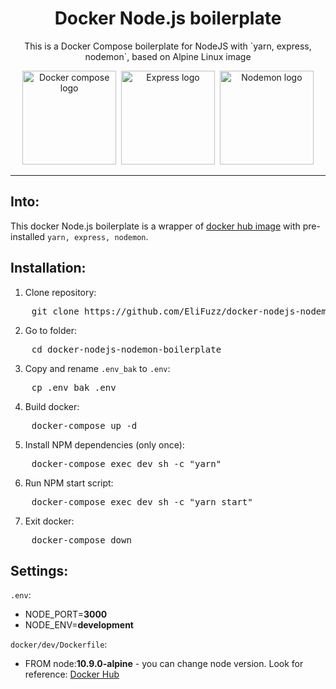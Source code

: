 <h1 align="center">Docker Node.js boilerplate</h1>
<p align="center">This is a Docker Compose boilerplate for NodeJS with `yarn, express, nodemon`, based on Alpine Linux image</p>
<p align="center">
  <img width="150" height="150" src="https://raw.githubusercontent.com/docker/compose/master/logo.png" alt="Docker compose logo">&nbsp;
  <img width="150" height="150" src="https://camo.githubusercontent.com/fc61dcbdb7a6e49d3adecc12194b24ab20dfa25b/68747470733a2f2f692e636c6f756475702e636f6d2f7a6659366c4c376546612d3330303078333030302e706e67" alt="Express logo">&nbsp;
  <img width="150" height="150" src="https://user-images.githubusercontent.com/13700/35731649-652807e8-080e-11e8-88fd-1b2f6d553b2d.png" alt="Nodemon logo">
</p>

---

## Into:
This docker Node.js boilerplate is a wrapper of [docker hub image](https://hub.docker.com/_/node/) with pre-installed `yarn, express, nodemon`.

## Installation:
1. Clone repository:
<pre class="command-line">
    <span class="command">git clone https://github.com/EliFuzz/docker-nodejs-nodemon-boilerplate.git</span>
</pre>
2. Go to folder:
<pre class="command-line">
    <span class="command">cd docker-nodejs-nodemon-boilerplate</span>
</pre>
3. Copy and rename `.env_bak` to `.env`:
<pre class="command-line">
    <span class="command">cp .env_bak .env</span>
</pre>
4. Build docker:
<pre class="command-line">
    <span class="command">docker-compose up -d</span>
</pre>
5. Install NPM dependencies (only once):
<pre class="command-line">
    <span class="command">docker-compose exec dev sh -c "yarn"</span>
</pre>
6. Run NPM start script:
<pre class="command-line">
    <span class="command">docker-compose exec dev sh -c "yarn start"</span>
</pre>
7. Exit docker:
<pre class="command-line">
    <span class="command">docker-compose down</span>
</pre>


## Settings:
`.env`:
- NODE_PORT=**3000**
- NODE_ENV=**development**

`docker/dev/Dockerfile`:
- FROM node:**10.9.0-alpine** - you can change node version. Look for reference: [Docker Hub](https://hub.docker.com/_/node/)
